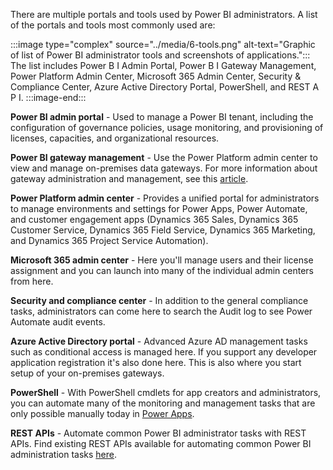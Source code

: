 There are multiple portals and tools used by Power BI administrators. A list of the portals and tools most commonly used are:

:::image type="complex" source="../media/6-tools.png" alt-text="Graphic of list of Power BI administrator tools and screenshots of applications.":::
   The list includes Power B I Admin Portal, Power B I Gateway Management, Power Platform Admin Center, Microsoft 365 Admin Center, Security & Compliance Center, Azure Active Directory Portal, PowerShell, and REST A P I.
:::image-end:::

**Power BI admin portal** - Used to manage a Power BI tenant, including the configuration of governance policies, usage monitoring, and provisioning of licenses, capacities, and organizational resources.

**Power BI gateway management** - Use the Power Platform admin center to view and manage on-premises data gateways. For more information about gateway administration and management, see this [article](https://docs.microsoft.com/power-platform/admin/onpremises-data-gateway-management#manage-gateway-installers/?azure-portal=true).

**Power Platform admin center** - Provides a unified portal for administrators to manage environments and settings for Power Apps, Power Automate, and customer engagement apps (Dynamics 365 Sales, Dynamics 365 Customer Service, Dynamics 365 Field Service, Dynamics 365 Marketing, and Dynamics 365 Project Service Automation).

**Microsoft 365 admin center** - Here you'll manage users and their license assignment and you can launch into many of the individual admin centers from here.

**Security and compliance center** - In addition to the general compliance tasks, administrators can come here to search the Audit log to see Power Automate audit events.

**Azure Active Directory portal** - Advanced Azure AD management tasks such as conditional access is managed here. If you support any developer application registration it's also done here. This is also where you start setup of your on-premises gateways.

**PowerShell** - With PowerShell cmdlets for app creators and administrators, you can automate many of the monitoring and management tasks that are only possible manually today in [Power Apps](https://make.powerapps.com/?utm_source=padocs&utm_medium=linkinadoc&utm_campaign=referralsfromdoc&azure-portal=true).

**REST APIs** - Automate common Power BI administrator tasks with REST APIs. Find existing REST APIs available for automating common Power BI administration tasks [here](https://docs.microsoft.com/rest/api/power-bi/admin/?azure-portal=true).

